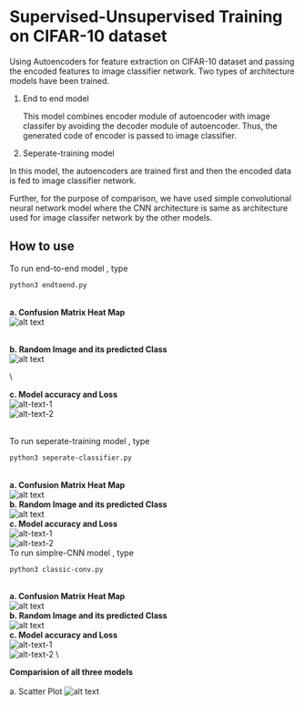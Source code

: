 # Supervised-Unsupervised Training on CIFAR-10 dataset

Using Autoencoders for feature extraction on CIFAR-10 dataset and passing the encoded features to image classifier network. Two types of architecture models have been trained.

1. End to end model

   This model combines encoder module of autoencoder with image classifer by avoiding the decoder module of autoencoder. Thus, the generated code of encoder is passed to image classifier. 

2. Seperate-training model

In this model, the autoencoders are trained first and then the encoded data is fed to image classifier network.

Further, for the purpose of comparison, we have used simple convolutional neural network model where the CNN architecture is same as architecture used for image classifer network by the other models.


## How to use

To run end-to-end model , type
```bash
python3 endtoend.py
```
\
**a. Confusion Matrix Heat Map**\
![alt text](https://github.com/Deepak2405/Ridge-i-Assignment/blob/master/images/heatmap_end_to_end.png)

\
**b. Random Image and its predicted Class**\
![alt text](https://github.com/Deepak2405/Ridge-i-Assignment/blob/master/images/sample_output_end_to_end.png)

\

**c. Model accuracy and Loss**\
![alt-text-1](https://github.com/Deepak2405/Ridge-i-Assignment/blob/master/images/accuracy_end_to_end.png "Model Accuracy") \
![alt-text-2](https://github.com/Deepak2405/Ridge-i-Assignment/blob/master/images/loss_end_to_end.png "Model Loss")

\
To run seperate-training model , type
```bash
python3 seperate-classifier.py
```

\
**a. Confusion Matrix Heat Map**\
![alt text](https://github.com/Deepak2405/Ridge-i-Assignment/blob/master/images/heatmap_seperate_classifier.png)
\
**b. Random Image and its predicted Class**\
![alt text](https://github.com/Deepak2405/Ridge-i-Assignment/blob/master/images/sample_output_seperate_classifier.png)
\
**c. Model accuracy and Loss**\
![alt-text-1](https://github.com/Deepak2405/Ridge-i-Assignment/blob/master/images/accuracy_seperate_classifier.png "Model Accuracy") \
![alt-text-2](https://github.com/Deepak2405/Ridge-i-Assignment/blob/master/images/loss_seperate_classifier.png "Model Loss")
\
To run simplre-CNN model , type
```bash
python3 classic-conv.py
```

\
**a. Confusion Matrix Heat Map**\
![alt text](https://github.com/Deepak2405/Ridge-i-Assignment/blob/master/images/heatmap_classifier.png)
\
**b. Random Image and its predicted Class**\
![alt text](https://github.com/Deepak2405/Ridge-i-Assignment/blob/master/images/sample_output_classic_conv.png)
\
**c. Model accuracy and Loss**\
![alt-text-1](https://github.com/Deepak2405/Ridge-i-Assignment/blob/master/images/accuracy_classifier.png "Model Accuracy") \
![alt-text-2](https://github.com/Deepak2405/Ridge-i-Assignment/blob/master/images/loss_classifier.png "Model Loss")
\

**Comparision of all three models**\
\
a. Scatter Plot
![alt text](https://github.com/Deepak2405/Ridge-i-Assignment/blob/master/images/scatter_plot.png)



